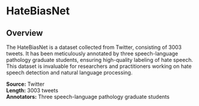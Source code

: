 # HateBiasNet

## Overview
The HateBiasNet is a dataset collected from Twitter, consisting of 3003 tweets. It has been meticulously annotated by three speech-language pathology graduate students, ensuring high-quality labeling of hate speech. This dataset is invaluable for researchers and practitioners working on hate speech detection and natural language processing.

**Source:** Twitter  
**Length:** 3003 tweets  
**Annotators:** Three speech-language pathology graduate students  

